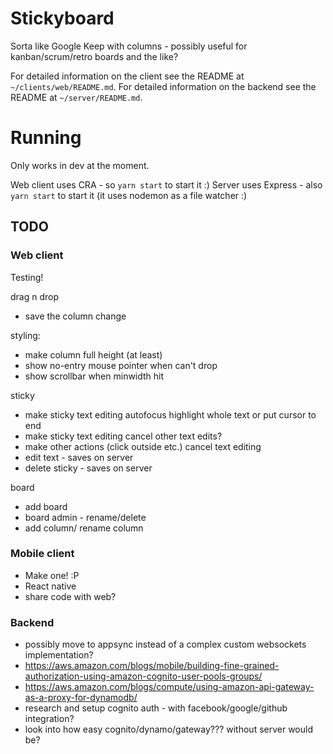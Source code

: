 # Stickyboard

Sorta like Google Keep with columns - possibly useful for kanban/scrum/retro boards and the like?

For detailed information on the client see the README at `~/clients/web/README.md`.
For detailed information on the backend see the README at `~/server/README.md`.

# Running

Only works in dev at the moment.

Web client uses CRA - so `yarn start` to start it :)
Server uses Express - also `yarn start` to start it (it uses nodemon as a file watcher :)


## TODO

### Web client

Testing!

drag n drop

 * save the column change

styling:

 * make column full height (at least)
 * show no-entry mouse pointer when can't drop
 * show scrollbar when minwidth hit

sticky

 * make sticky text editing autofocus highlight whole text or put cursor to end
 * make sticky text editing cancel other text edits?
 * make other actions (click outside etc.) cancel text editing
 * edit text - saves on server
 * delete sticky - saves on server

board

 * add board
 * board admin - rename/delete
 * add column/ rename column

### Mobile client

 * Make one! :P
 * React native
 * share code with web?

### Backend

 * possibly move to appsync instead of a complex custom websockets implementation?
 * https://aws.amazon.com/blogs/mobile/building-fine-grained-authorization-using-amazon-cognito-user-pools-groups/
 * https://aws.amazon.com/blogs/compute/using-amazon-api-gateway-as-a-proxy-for-dynamodb/
 * research and setup cognito auth - with facebook/google/github integration?
 * look into how easy cognito/dynamo/gateway??? without server would be?
